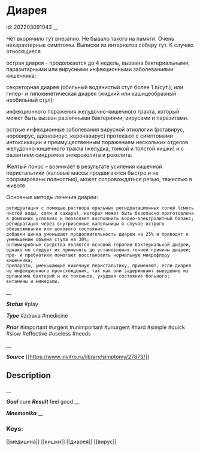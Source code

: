 
# Диарея
id: 202203091043
__

Чёт вкорячило тут внезапно. Не бывало такого на памяти. Очень нехарактерные симптомы.
Выписки из интернетов соберу тут. К случаю относящиеся.

острая диарея - продолжается до 4 недель, вызвана бактериальными, паразитарными или вирусными инфекционными заболеваниями кишечника;

секреторная диарея (обильный водянистый стул более 1 л/сут.); или гипер- и гипокинетическая диарея (жидкий или кашицеобразный необильный стул);

инфекционного поражения желудочно-кишечного тракта, который может быть вызван различными бактериями, вирусами и паразитами.

острые инфекционные заболевания вирусной этиологии (ротавирус, норовирус, аденовирус, коронавирус) протекают с симптомами интоксикации и преимущественным поражением нескольких отделов желудочно-кишечного тракта (желудка, тонкой и толстой кишки) и с развитием синдромов энтероколита и роколита.
	
Желтый понос – возникает в результате усиления кишечной перистальтики (каловые массы продвигаются быстро и не сформированы полностью), может сопровождаться резью, тяжестью в животе.

Основные методы лечения диареи:

    регидратация с помощью раствора оральных регидратационных солей (смесь чистой воды, соли и сахара), которая может быть безопасно приготовлена в домашних условиях и позволяет восполнить водно-электролитный баланс;
    регидратация через внутривенные капельницы в случае острого обезвоживания или шокового состояния;
    добавки цинка уменьшают продолжительность диареи на 25% и приводят к уменьшению объема стула на 30%;
    антимикробные средства являются основой терапии бактериальной диареи, однако не следует их применять до установления точной причины диареи;
    про- и пребиотики помогают восстановить нормальную микрофлору кишечника;
    препараты, уменьшающие кишечную перистальтику, применяют, если диарея не инфекционного происхождения, так как они задерживают выведение из организма бактерий и их токсинов, ухудшая состояние больного;
    витамины и минералы.

__

***Status***
#play

***Type*** 
#zdrava #medicine

***Prior***
#important #urgent #unimportant #unurgent #hard #simple #quick #slow #effective #useless #needs

__

***Source*** 
[[https://www.invitro.ru/library/simptomy/27873/]]

## Description


__

***Goal***
cure
***Result***
feel good
__

***Mnemonika***
__

### Keys: 
[[медицина]] [[кишки]] [[диарея]] [[вирус]]

